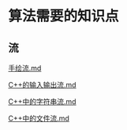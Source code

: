 # 算法需要的知识点

## 流

[手绘流.md](https://github.com/niu0217/Documents/blob/main/C%2B%2B/base/algorithm_points/手绘流.md)

[C++的输入输出流.md](https://github.com/niu0217/Documents/blob/main/C%2B%2B/base/algorithm_points/C%2B%2B的输入输出流.md)

[C++中的字符串流.md](https://github.com/niu0217/Documents/blob/main/C%2B%2B/base/algorithm_points/C%2B%2B中的字符串流.md)

[C++中的文件流.md](https://github.com/niu0217/Documents/blob/main/C%2B%2B/base/algorithm_points/C%2B%2B中的文件流.md)

